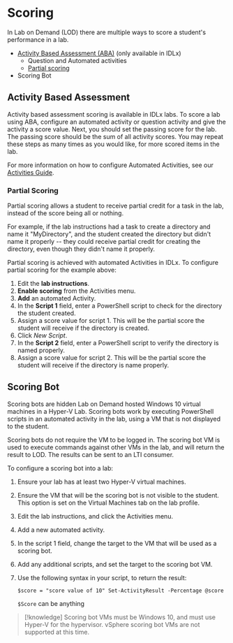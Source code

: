 # Scoring

In Lab on Demand (LOD) there are multiple ways to score a student's performance in a lab. 

- [Activity Based Assessment (ABA)](#activity-based-assessment) (only available in IDLx)
    - Question and Automated activities
    - [Partial scoring](#partial-scoring)
- Scoring Bot

## Activity Based Assessment

Activity based assessment scoring is available in IDLx labs. To score a lab using ABA, configure an automated activity or question activity and give the activity a score value. Next, you should set the passing score for the lab. The passing score should be the sum of all activity scores. You may repeat these steps as many times as you would like, for more scored items in the lab. 

For more information on how to configure Automated Activities, see our [Activities Guide](activities.md).

### Partial Scoring

Partial scoring allows a student to receive partial credit for a task in the lab, instead of the score being all or nothing. 

For example, if the lab instructions had a task to create a directory and name it "MyDirectory", and the student created the directory but didn't name it properly -- they could receive partial credit for creating the directory, even though they didn't name it properly. 

Partial scoring is achieved with automated Activities in IDLx. To configure partial scoring for the example above:

1. Edit the **lab instructions**.
1. **Enable scoring** from the Activities menu.
1. **Add** an automated Activity.
1. In the **Script 1** field, enter a PowerShell script to check for the directory the student created.
1. Assign a score value for script 1. This will be the partial score the student will receive if the directory is created. 
1.  Click _New Script_.
1. In the **Script 2** field, enter a PowerShell script to verify the directory is named properly. 
1. Assign a score value for script 2. This will be the partial score the student will receive if the directory is name properly.

## Scoring Bot

Scoring bots are hidden Lab on Demand hosted Windows 10 virtual machines in a Hyper-V Lab. Scoring bots work by executing PowerShell scripts in an automated activity in the lab, using a VM that is not displayed to the student. 

Scoring bots do not require the VM to be logged in. The scoring bot VM is used to execute commands against other VMs in the lab, and will return the result to LOD. The results can be sent to an LTI consumer. 

To configure a scoring bot into a lab:

1. Ensure your lab has at least two Hyper-V virtual machines.

1. Ensure the VM that will be the scoring bot is not visible to the student. 
This option is set on the Virtual Machines tab on the lab profile. 

1. Edit the lab instructions, and click the Activities menu. 

1. Add a new automated activity. 

1. In the script 1 field, change the target to the VM that will be used as a 
scoring bot. 

1. Add any additional scripts, and set the target to the scoring bot VM. 

1. Use the following syntax in your script, to return the result: 

    `$score = "score value of 10"
Set-ActivityResult -Percentage @score`

    `$Score` can be anything 


>[!knowledge] Scoring bot VMs must be Windows 10, and must use Hyper-V for the hypervisor. vSphere scoring bot VMs are not supported at this time. 

